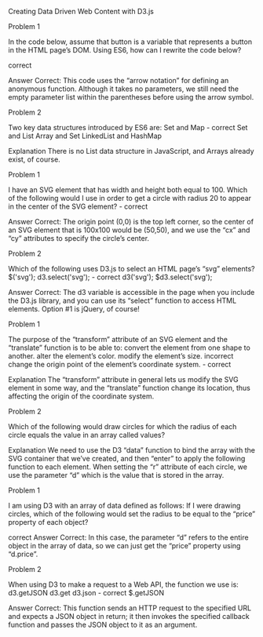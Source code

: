 
Creating Data Driven Web Content with D3.js

Problem 1

In the code below, assume that button is a variable that represents a button in the HTML page’s DOM. Using ES6, how can I rewrite the code below? 

 correct

Answer
Correct: This code uses the “arrow notation” for defining an anonymous function. Although it takes no parameters, we still need the empty parameter list within the parentheses before using the arrow symbol.

Problem 2

Two key data structures introduced by ES6 are:
Set and Map -  correct
Set and List
Array and Set
LinkedList and HashMap
 
Explanation
There is no List data structure in JavaScript, and Arrays already exist, of course.


Problem 1

I have an SVG element that has width and height both equal to 100. Which of the following would I use in order to get a circle with radius 20 to appear in the center of the SVG element?
<circle cx='0' cy='0' r='20'/>
<circle center='50, 50' r='20'/>
<circle cx='50' cy='50' r='20'/> -  correct
<circle x='50' y='50' r='20'/>

Answer
Correct: The origin point (0,0) is the top left corner, so the center of an SVG element that is 100x100 would be (50,50), and we use the “cx” and “cy” attributes to specify the circle’s center.


Problem 2

Which of the following uses D3.js to select an HTML page’s “svg” elements?
$('svg');
d3.select('svg'); -  correct
d3('svg');
$d3.select('svg');

Answer
Correct: The d3 variable is accessible in the page when you include the D3.js library, and you can use its “select” function to access HTML elements. Option #1 is jQuery, of course!

Problem 1

The purpose of the “transform” attribute of an SVG element and the “translate” function is to be able to:
convert the element from one shape to another.
alter the element’s color.
modify the element’s size. incorrect
change the origin point of the element’s coordinate system. - correct

Explanation
The “transform” attribute in general lets us modify the SVG element in some way, and the “translate” function change its location, thus affecting the origin of the coordinate system.

Problem 2

Which of the following would draw circles for which the radius of each circle equals the value in an array called 
 values?


Explanation
We need to use the D3 “data” function to bind the array with the SVG container that we’ve created, and then “enter” to apply the following function to each element. When setting the “r” attribute of each circle, we use the parameter “d” which is the value that is stored in the array.

Problem 1

I am using D3 with an array of data defined as follows: 
If I were drawing circles, which of the following would set the radius to be equal to the “price” property of each object?


 correct
Answer
Correct: In this case, the parameter “d” refers to the entire object in the array of data, so we can just get the “price” property using “d.price”.

Problem 2

When using D3 to make a request to a Web API, the function we use is:
d3.getJSON
d3.get
d3.json - correct
$.getJSON

Answer
Correct: This function sends an HTTP request to the specified URL and expects a JSON object in return; it then invokes the specified callback function and passes the JSON object to it as an argument.
